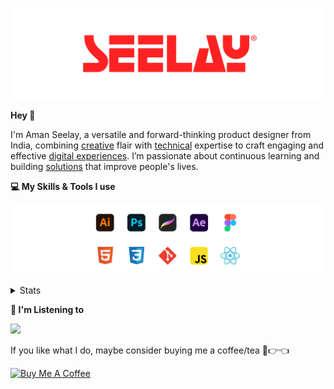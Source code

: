 [![banner](./images/seelay.svg)](https://www.seelay.in)

**Hey 👋**

I'm Aman Seelay, a versatile and forward-thinking product designer from India, combining [creative](https://illustrations.seelay.in) flair with [technical](https://www.seelay.in/#skills) expertise to craft engaging and effective [digital experiences](https://www.seelay.in/#work). I’m passionate about continuous learning and building [solutions](https://www.seelay.in/#projects) that improve people's lives.

**💻 My Skills & Tools I use**

[![banner](./images/skills&tools.svg)](https://www.seelay.in/about)

<details>
  <summary>Stats</summary>

---

<!--START_SECTION:waka-->
![Profile Views](http://img.shields.io/badge/Profile%20Views-1-blue)

**🐱 My GitHub Data** 

> 📦 825.0 kB Used in GitHub's Storage 
 > 
> 🏆 1,751 Contributions in the Year 2025
 > 
> 💼 Opted to Hire
 > 
> 📜 1 Public Repository 
 > 
> 🔑 27 Private Repository 
 > 
**I'm a Night 🦉** 

```text
🌞 Morning                586 commits         ███░░░░░░░░░░░░░░░░░░░░░░   12.27 % 
🌆 Daytime                577 commits         ███░░░░░░░░░░░░░░░░░░░░░░   12.09 % 
🌃 Evening                1492 commits        ████████░░░░░░░░░░░░░░░░░   31.25 % 
🌙 Night                  2119 commits        ███████████░░░░░░░░░░░░░░   44.39 % 
```
📅 **I'm Most Productive on Sunday** 

```text
Monday                   640 commits         ███░░░░░░░░░░░░░░░░░░░░░░   13.41 % 
Tuesday                  718 commits         ████░░░░░░░░░░░░░░░░░░░░░   15.04 % 
Wednesday                669 commits         ████░░░░░░░░░░░░░░░░░░░░░   14.01 % 
Thursday                 676 commits         ████░░░░░░░░░░░░░░░░░░░░░   14.16 % 
Friday                   494 commits         ███░░░░░░░░░░░░░░░░░░░░░░   10.35 % 
Saturday                 699 commits         ████░░░░░░░░░░░░░░░░░░░░░   14.64 % 
Sunday                   878 commits         █████░░░░░░░░░░░░░░░░░░░░   18.39 % 
```


📊 **This Week I Spent My Time On** 

```text
🕑︎ Time Zone: Asia/Kolkata

💬 Programming Languages: 
Other                    22 hrs 44 mins      ████████████████████░░░░░   78.63 % 
JavaScript               6 hrs 6 mins        █████░░░░░░░░░░░░░░░░░░░░   21.12 % 
Markdown                 2 mins              ░░░░░░░░░░░░░░░░░░░░░░░░░   00.17 % 
JSON                     1 min               ░░░░░░░░░░░░░░░░░░░░░░░░░   00.08 % 

🔥 Editors: 
Chrome                   19 hrs 32 mins      █████████████████░░░░░░░░   67.48 % 
Cursor                   5 hrs 48 mins       █████░░░░░░░░░░░░░░░░░░░░   20.06 % 
Edge                     3 hrs 7 mins        ███░░░░░░░░░░░░░░░░░░░░░░   10.80 % 
VS Code                  28 mins             ░░░░░░░░░░░░░░░░░░░░░░░░░   01.65 % 

💻 Operating System: 
Windows                  28 hrs 55 mins      █████████████████████████   100.00 % 
```

**I Mostly Code in JavaScript** 

```text
JavaScript               17 repos            ███████████████░░░░░░░░░░   58.62 % 
TypeScript               5 repos             ████░░░░░░░░░░░░░░░░░░░░░   17.24 % 
HTML                     4 repos             ███░░░░░░░░░░░░░░░░░░░░░░   13.79 % 
Java                     2 repos             ██░░░░░░░░░░░░░░░░░░░░░░░   06.90 % 
Astro                    1 repo              █░░░░░░░░░░░░░░░░░░░░░░░░   03.45 % 
```




 Last Updated on 05/08/2025 07:00:10 UTC
<!--END_SECTION:waka-->

---

 </details>

**🎵 I'm Listening to**

<object data="https://now-play.vercel.app/api/generate?uid=7a17a86e-d6b7-43b5-8d9c-1d6dae42a779" >

  <img src="https://now-play.vercel.app/api/generate?uid=7a17a86e-d6b7-43b5-8d9c-1d6dae42a779" />

</object>

If you like what I do, maybe consider buying me a coffee/tea 🥺👉👈

<a href="https://www.buymeacoffee.com/seelay" target="_blank"><img src="https://cdn.buymeacoffee.com/buttons/v2/default-red.png" alt="Buy Me A Coffee" width="150" ></a>
